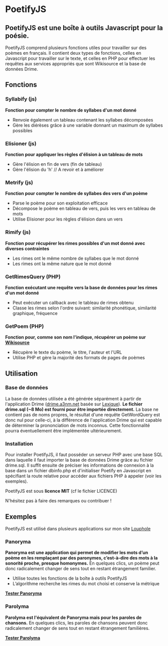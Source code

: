 PoetifyJS
=========

PoetifyJS est une boîte à outils Javascript pour la poésie.
-------

PoetifyJS comprend plusieurs fonctions utiles pour travailler sur des poèmes en français.
Il contient deux types de fonctions, celles en Javascript pour travailler sur le texte, et celles en PHP pour effectuer les requêtes aux services appropriés que sont Wikisource et la base de données Drime. 

Fonctions
----

### Syllabify (js)

**Fonction pour compter le nombre de syllabes d'un mot donné**

  - Renvoie également un tableau contenant les syllabes décomposées
  - Gère les diérèses grâce à une variable donnant un maximum de syllabes possibles

### Elisioner (js)

**Fonction pour appliquer les règles d'élision à un tableau de mots**

  - Gère l'élision en fin de vers (fin de tableau) 
  - Gère l'élision du 'h' // A revoir et à améliorer

### Metrify (js)

**Fonction pour compter le nombre de syllabes des vers d'un poème**

  - Parse le poème pour son exploitation efficace
  - Décompose le poème en tableau de vers, puis les vers en tableau de mots
  - Utilise Elisioner pour les règles d'élision dans un vers

### Rimify (js)

**Fonction pour récupérer les rimes possibles d'un mot donné avec diverses contraintes**

  - Les rimes ont le même nombre de syllabes que le mot donné
  - Les rimes ont la même nature que le mot donné

### GetRimesQuery (PHP)

**Fonction exécutant une requête vers la base de données pour les rimes d'un mot donné**

  - Peut exécuter un callback avec le tableau de rimes obtenu
  - Classe les rimes selon l'ordre suivant: similarité phonétique, similarité graphique, fréquence

### GetPoem (PHP)

**Fonction pour, comme son nom l'indique, récupérer un poème sur [Wikisource]**

  - Récupère le texte du poème, le titre, l'auteur et l'URL
  - Utilise PHP et gère la majorité des formats de pages de poèmes

Utilisation
----

### Base de données

La base de données utilisée a été générée séparément à partir de l'application Drime ([drime.a3nm.net] basée sur [Lexique]).
**Le fichier drime.sql (~8 Mo) est fourni pour être importée directement.**
La base ne contient pas de noms propres, le résultat d'une requête GetWordQuery est donc nul pour celle-ci, à la différence de l'application Drime qui est capable de déterminer la prononciation de mots inconnus.
Cette fonctionnalité pourra éventuellement être implémentée ultérieurement.

### Installation

Pour installer PoetifyJS, il faut posséder un serveur PHP avec une base SQL dans laquelle il faut importer la base de données Drime grâce au fichier drime.sql. Il suffit ensuite de préciser les informations de connexion à la base dans un fichier dbinfo.php et d'initialiser Poetify en Javascript en spécifiant la route relative pour accéder aux fichiers PHP à appeler (voir les exemples). 

PoetifyJS est sous **licence MIT** (cf le fichier LICENCE)

N'hésitez pas à faire des remarques ou contribuer !

Exemples
-----

PoetifyJS est utilisé dans plusieurs applications sur mon site [Louphole]

### Panoryma

**Panoryma est une application qui permet de modifier les mots d’un poème en les remplaçant par des paronymes, c’est-à-dire des mots à la sonorité proche, presque homonymes.**
En quelques clics, un poème peut donc radicalement changer de sens tout en restant étrangement familier.

  - Utilise toutes les fonctions de la boîte à outils PoetifyJS
  - L’algorithme recherche les rimes du mot choisi et conserve la métrique

**[Tester Panoryma]**

### Parolyma

**Parolyma est l'équivalent de Panoryma mais pour les paroles de chansons.**
En quelques clics, les paroles de chansons peuvent donc radicalement changer de sens tout en restant étrangement familières.

**[Tester Parolyma]**

[Wikisource]:http://fr.wikisource.org/
[drime.a3nm.net]:http://drime.a3nm.net/
[Lexique]:http://www.lexique.org/
[Louphole]: http://www.louphole.com
[Tester Panoryma]: http://www.louphole.com/applications/panoryma    
[Tester Parolyma]: http://www.louphole.com/applications/parolyma    
